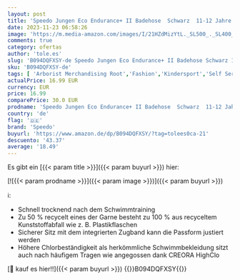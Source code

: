 ```yaml
---
layout: post
title: 'Speedo Jungen Eco Endurance+ II Badehose  Schwarz  11-12 Jahre'
date: 2023-11-23 06:58:26
image: 'https://m.media-amazon.com/images/I/21HZdMizYtL._SL500_._SL400_.jpg'
comments: true
category: ofertas
author: 'tole.es'
slug: 'B094DQFXSY-de Speedo Jungen Eco Endurance+ II Badehose Schwarz 11-12 Jahre'
sku: 'B094DQFXSY-de'
tags: [ 'Arborist Merchandising Root','Fashion','Kindersport','Self Service','Special Features Stores','Speedo DE_SS23','Speedo Eco Core DE','Speedo Eco Range','Sport & Freizeit','Sportartspezifische Bekleidung','Sports-Promotions','Wettkampf-Jammer für Jungen','Wettkampf-Schwimmbekleidung','Wettkampf-Schwimmbekleidung für Jungen','ef3a019d-6628-41d5-b303-291126686917_0','ef3a019d-6628-41d5-b303-291126686917_2401','ef3a019d-6628-41d5-b303-291126686917_3901','ef3a019d-6628-41d5-b303-291126686917_5601','ef3a019d-6628-41d5-b303-291126686917_7401','ef3a019d-6628-41d5-b303-291126686917_8901','speedo','🇩🇪', ]
actualPrice: 16.99 EUR
currency: EUR
price: 16.99
comparePrice: 30.0 EUR
prodname: 'Speedo Jungen Eco Endurance+ II Badehose  Schwarz  11-12 Jahre'
country: 'de'
flag: '🇩🇪'
brand: 'Speedo'
buyurl: 'https://www.amazon.de/dp/B094DQFXSY/?tag=tolees0ca-21'
descuento: '43.37'
average: '18.49'
---
```


Es gibt ein [{{< param title >}}]({{< param buyurl >}}) hier:

[![{{< param prodname >}}]({{< param image >}})]({{< param buyurl >}})

ℹ️:

- Schnell trocknend nach dem Schwimmtraining
- Zu 50 % recycelt eines der Garne besteht zu 100 % aus recyceltem Kunststoffabfall wie z. B. Plastikflaschen
- Sicherer Sitz mit dem integrierten Zugband kann die Passform justiert werden
- Höhere Chlorbeständigkeit als herkömmliche Schwimmbekleidung sitzt auch nach häufigem Tragen wie angegossen dank CREORA HighClo

[🛒 kauf es hier!!]({{< param buyurl >}})
{{<world>}}B094DQFXSY{{</world>}}
